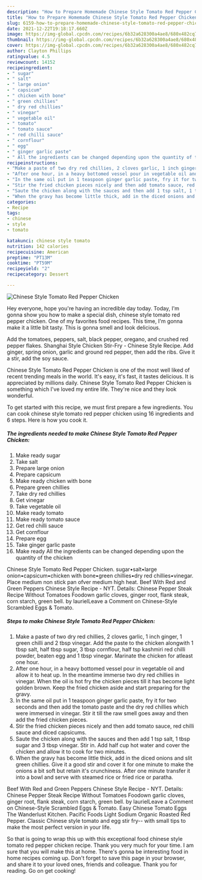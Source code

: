 ```yaml
---
description: "How to Prepare Homemade Chinese Style Tomato Red Pepper Chicken"
title: "How to Prepare Homemade Chinese Style Tomato Red Pepper Chicken"
slug: 6159-how-to-prepare-homemade-chinese-style-tomato-red-pepper-chicken
date: 2021-12-22T19:18:17.660Z
image: https://img-global.cpcdn.com/recipes/6b32a628300a4ae8/680x482cq70/chinese-style-tomato-red-pepper-chicken-recipe-main-photo.jpg
thumbnail: https://img-global.cpcdn.com/recipes/6b32a628300a4ae8/680x482cq70/chinese-style-tomato-red-pepper-chicken-recipe-main-photo.jpg
cover: https://img-global.cpcdn.com/recipes/6b32a628300a4ae8/680x482cq70/chinese-style-tomato-red-pepper-chicken-recipe-main-photo.jpg
author: Clayton Phillips
ratingvalue: 4.5
reviewcount: 14152
recipeingredient:
- " sugar"
- " salt"
- " large onion"
- " capsicum"
- " chicken with bone"
- " green chillies"
- " dry red chillies"
- " vinegar"
- " vegetable oil"
- " tomato"
- " tomato sauce"
- " red chilli sauce"
- " cornflour"
- " egg"
- " ginger garlic paste"
- " All the ingredients can be changed depending upon the quantity of the chicken"
recipeinstructions:
- "Make a paste of two dry red chillies, 2 cloves garlic, 1 inch ginger, 1 green chilli and 2 tbsp vinegar. Add the paste to the chicken alongwith 1 tbsp salt, half tbsp sugar, 3 tbsp cornflour, half tsp kashmiri red chilli powder, beaten egg and 1 tbsp vinegar. Marinate the chicken for atleast one hour."
- "After one hour, in a heavy bottomed vessel pour in vegetable oil and allow it to heat up. In the meantime immerse two dry red chillies in vinegar. When the oil is hot fry the chicken pieces till it has become light golden brown. Keep the fried chicken aside and start preparing for the gravy."
- "In the same oil put in 1 teaspoon ginger garlic paste, fry it for two seconds and then add the tomato paste and the dry red chillies which were immersed in vinegar. Stir it till the raw smell goes away and then add the fried chicken pieces."
- "Stir the fried chicken pieces nicely and then add tomato sauce, red chilli sauce and diced capsicums."
- "Saute the chicken along with the sauces and then add 1 tsp salt, 1 tbsp sugar and 3 tbsp vinegar. Stir in. Add half cup hot water and cover the chicken and allow it to cook for two minutes."
- "When the gravy has become little thick, add in the diced onions and slit green chillies. Give it a good stir and cover it for one minute to make the onions a bit soft but retain it&#39;s crunchiness. After one minute transfer it into a bowl and serve with steamed rice or fried rice or paratha."
categories:
- Recipe
tags:
- chinese
- style
- tomato

katakunci: chinese style tomato 
nutrition: 142 calories
recipecuisine: American
preptime: "PT13M"
cooktime: "PT59M"
recipeyield: "2"
recipecategory: Dessert

---
```



![Chinese Style Tomato Red Pepper Chicken](https://img-global.cpcdn.com/recipes/6b32a628300a4ae8/680x482cq70/chinese-style-tomato-red-pepper-chicken-recipe-main-photo.jpg)

Hey everyone, hope you're having an incredible day today. Today, I'm gonna show you how to make a special dish, chinese style tomato red pepper chicken. One of my favorites food recipes. This time, I'm gonna make it a little bit tasty. This is gonna smell and look delicious.

Add the tomatoes, peppers, salt, black pepper, oregano, and crushed red pepper flakes. Shanghai Style Chicken Stir-Fry - Chinese Style Recipe. Add ginger, spring onion, garlic and ground red pepper, then add the ribs. Give it a stir, add the soy sauce.

Chinese Style Tomato Red Pepper Chicken is one of the most well liked of recent trending meals in the world. It's easy, it's fast, it tastes delicious. It is appreciated by millions daily. Chinese Style Tomato Red Pepper Chicken is something which I've loved my entire life. They're nice and they look wonderful.


To get started with this recipe, we must first prepare a few ingredients. You can cook chinese style tomato red pepper chicken using 16 ingredients and 6 steps. Here is how you cook it.

<!--inarticleads1-->

##### The ingredients needed to make Chinese Style Tomato Red Pepper Chicken:

1. Make ready  sugar
1. Take  salt
1. Prepare  large onion
1. Prepare  capsicum
1. Make ready  chicken with bone
1. Prepare  green chillies
1. Take  dry red chillies
1. Get  vinegar
1. Take  vegetable oil
1. Make ready  tomato
1. Make ready  tomato sauce
1. Get  red chilli sauce
1. Get  cornflour
1. Prepare  egg
1. Take  ginger garlic paste
1. Make ready  All the ingredients can be changed depending upon the quantity of the chicken


Chinese Style Tomato Red Pepper Chicken. sugar•salt•large onion•capsicum•chicken with bone•green chillies•dry red chillies•vinegar. Place medium non stick pan ofver medium high heat. Beef With Red and Green Peppers Chinese Style Recipe - NYT. Details: Chinese Pepper Steak Recipe Without Tomatoes Foodown garlic cloves, ginger root, flank steak, corn starch, green bell. by laurielLeave a Comment on Chinese-Style Scrambled Eggs &amp; Tomato. 

<!--inarticleads2-->

##### Steps to make Chinese Style Tomato Red Pepper Chicken:

1. Make a paste of two dry red chillies, 2 cloves garlic, 1 inch ginger, 1 green chilli and 2 tbsp vinegar. Add the paste to the chicken alongwith 1 tbsp salt, half tbsp sugar, 3 tbsp cornflour, half tsp kashmiri red chilli powder, beaten egg and 1 tbsp vinegar. Marinate the chicken for atleast one hour.
1. After one hour, in a heavy bottomed vessel pour in vegetable oil and allow it to heat up. In the meantime immerse two dry red chillies in vinegar. When the oil is hot fry the chicken pieces till it has become light golden brown. Keep the fried chicken aside and start preparing for the gravy.
1. In the same oil put in 1 teaspoon ginger garlic paste, fry it for two seconds and then add the tomato paste and the dry red chillies which were immersed in vinegar. Stir it till the raw smell goes away and then add the fried chicken pieces.
1. Stir the fried chicken pieces nicely and then add tomato sauce, red chilli sauce and diced capsicums.
1. Saute the chicken along with the sauces and then add 1 tsp salt, 1 tbsp sugar and 3 tbsp vinegar. Stir in. Add half cup hot water and cover the chicken and allow it to cook for two minutes.
1. When the gravy has become little thick, add in the diced onions and slit green chillies. Give it a good stir and cover it for one minute to make the onions a bit soft but retain it&#39;s crunchiness. After one minute transfer it into a bowl and serve with steamed rice or fried rice or paratha.


Beef With Red and Green Peppers Chinese Style Recipe - NYT. Details: Chinese Pepper Steak Recipe Without Tomatoes Foodown garlic cloves, ginger root, flank steak, corn starch, green bell. by laurielLeave a Comment on Chinese-Style Scrambled Eggs &amp; Tomato. Easy Chinese Tomato Eggs The Wanderlust Kitchen. Pacific Foods Light Sodium Organic Roasted Red Pepper. Classic Chinese style tomato and egg stir fry-- with small tips to make the most perfect version in your life. 

So that is going to wrap this up with this exceptional food chinese style tomato red pepper chicken recipe. Thank you very much for your time. I am sure that you will make this at home. There's gonna be interesting food in home recipes coming up. Don't forget to save this page in your browser, and share it to your loved ones, friends and colleague. Thank you for reading. Go on get cooking!
